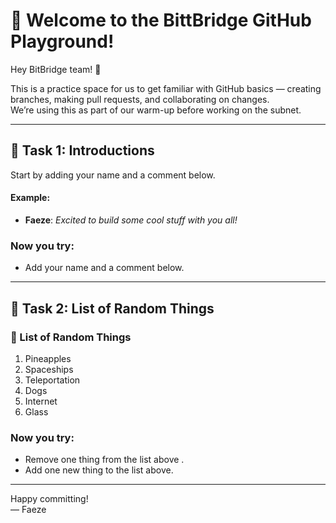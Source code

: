 # 🚀 Welcome to the BittBridge GitHub Playground!

Hey BitBridge team! 👋 

This is a practice space for us to get familiar with GitHub basics — creating branches, making pull requests, and collaborating on changes.  
We’re using this as part of our warm-up before working on the subnet.

---

## 👤 Task 1: Introductions
Start by adding your name and a comment below.

#### Example:
- **Faeze**: _Excited to build some cool stuff with you all!_

### Now you try:
- Add your name and a comment below.

---

## 📝 Task 2: List of Random Things

### 👾 List of Random Things
1. Pineapples
2. Spaceships
3. Teleportation
4. Dogs
5. Internet
6. Glass

### Now you try:
- Remove one thing from the list above . 
- Add one new thing to the list above.

---

Happy committing!  
— Faeze
